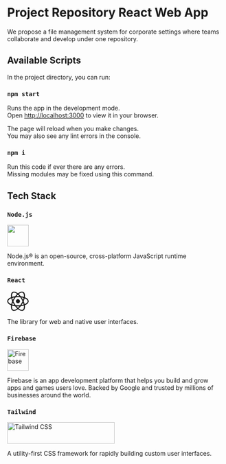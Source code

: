 # Project Repository React Web App

We propose a file management system for corporate settings where teams collaborate and develop under one repository.

## Available Scripts

In the project directory, you can run:

### `npm start`

Runs the app in the development mode.\
Open [http://localhost:3000](http://localhost:3000) to view it in your browser.

The page will reload when you make changes.\
You may also see any lint errors in the console.

### `npm i`

Run this code if ever there are any errors.\
Missing modules may be fixed using this command.

## Tech Stack

### `Node.js`

<img alt="Node.js" fetchpriority="high" height="50" decoding="async" data-nimg="1" style="color:transparent" src="https://nodejs.org/static/images/logo.svg">

Node.js&reg; is an open-source, cross-platform JavaScript runtime environment.

### `React`
<svg width="50" height="50" viewBox="-10.5 -9.45 21 18.9" fill="none" xmlns="http://www.w3.org/2000/svg" class="text-sm me-0 w-10 h-10 text-link dark:text-link-dark flex origin-center transition-all ease-in-out"><circle cx="0" cy="0" r="2" fill="currentColor"></circle><g stroke="currentColor" stroke-width="1" fill="none"><ellipse rx="10" ry="4.5"></ellipse><ellipse rx="10" ry="4.5" transform="rotate(60)"></ellipse><ellipse rx="10" ry="4.5" transform="rotate(120)"></ellipse></g></svg>

The library for web and native user interfaces.

### `Firebase`
<img src="https://www.gstatic.com/devrel-devsite/prod/v9af2ac4c1592813c2c3aa9e03b484b22648b218a095a356718debd34264ae8b4/firebase/images/lockup.svg" class="devsite-site-logo" alt="Firebase" height="50">

Firebase is an app development platform that helps you build and grow apps and games users love. Backed by Google and trusted by millions of businesses around the world.

### `Tailwind`

<a href="https://tailwindcss.com" target="_blank">
<picture>
    <source media="(prefers-color-scheme: dark)" srcset="https://raw.githubusercontent.com/tailwindlabs/tailwindcss/HEAD/.github/logo-dark.svg">
    <source media="(prefers-color-scheme: light)" srcset="https://raw.githubusercontent.com/tailwindlabs/tailwindcss/HEAD/.github/logo-light.svg">
    <img alt="Tailwind CSS" src="https://raw.githubusercontent.com/tailwindlabs/tailwindcss/HEAD/.github/logo-light.svg" width="250" height="50" style="max-width: 100%;">
</picture>
</a>

A utility-first CSS framework for rapidly building custom user interfaces.